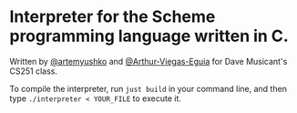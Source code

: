 # Interpreter for the Scheme programming language written in C.

Written by [@artemyushko](https://github.com/artemyushko) and [@Arthur-Viegas-Eguia](https://github.com/Arthur-Viegas-Eguia) for Dave Musicant's CS251 class.

To compile the interpreter, run `just build` in your command line, and then type `./interpreter < YOUR_FILE` to execute it.

